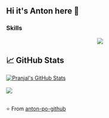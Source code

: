 ## Hi it's Anton here 👋

### Skills

<p align="center">
  <a href="https://skillicons.dev">
    <img src="https://skillicons.dev/icons?i=angular,dotnet,azure,html,css,sass,bootstrap,postgres,mongodb,mysql,docker,kubernetes,postman,vscode,visualstudio,github" />
  </a>
</p>

## &#x1f4c8; GitHub Stats

<a href="https://github.com/anton-po-github/anton-po-github">
    <img align="center" src="https://github-readme-stats.vercel.app/api?username=anton-po-github&show_icons=true&line_height=27&count_private=true&&theme=transparent" alt="Pranjal's GitHub Stats" />
  <br />
  <br />
    <img align="center" src="https://github-readme-stats.vercel.app/api/top-langs/?username=anton-po-github&hide=html,scss,php,javascript,hack&&theme=transparent" />
</a>

<br />
<br />

⭐️ From [anton-po-github](https://github.com/anton-po-github)

<!--
**anton-po-github/anton-po-github** is a ✨ _special_ ✨ repository because its `README.md` (this file) appears on your GitHub profile.

Here are some ideas to get you started:

- 🔭 I’m currently working on ...
- 🌱 I’m currently learning ...
- 👯 I’m looking to collaborate on ...
- 🤔 I’m looking for help with ...
- 💬 Ask me about ...
- 📫 How to reach me: ...
- 😄 Pronouns: ...
- ⚡ Fun fact: ...
-->
